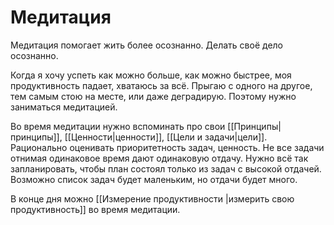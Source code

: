 # Медитация
Медитация помогает жить более осознанно. Делать своё дело осознанно. 

Когда я хочу успеть как можно больше, как можно быстрее, моя продуктивность падает, хватаюсь за всё. Прыгаю с одного на другое, тем самым стою на месте, или даже деградирую. Поэтому нужно заниматься медитацией. 

Во время медитации нужно вспоминать про свои [[Принципы|принципы]], [[Ценности|ценности]], [[Цели и задачи|цели]]. Рационально оценивать приоритетность задач, ценность. Не все задачи отнимая одинаковое время дают одинаковую отдачу. Нужно всё так запланировать, чтобы план состоял только из задач с высокой отдачей. Возможно список задач будет маленьким, но отдачи будет много. 

В конце дня можно [[Измерение продуктивности |измерить свою продуктивность]] во время медитации.
